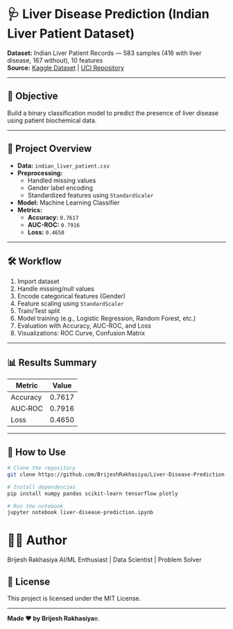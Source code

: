 # 🩺 Liver Disease Prediction (Indian Liver Patient Dataset)

**Dataset:** Indian Liver Patient Records — 583 samples (416 with liver disease, 167 without), 10 features  
**Source:** [Kaggle Dataset](https://www.kaggle.com/datasets/uciml/indian-liver-patient-records) | [UCI Repository](https://archive.ics.uci.edu/ml/datasets/ILPD+%28Indian+Liver+Patient+Dataset%29)

---

## 🎯 Objective

Build a binary classification model to predict the presence of liver disease using patient biochemical data.

---

## 📂 Project Overview

- **Data:** `indian_liver_patient.csv`
- **Preprocessing:**
  - Handled missing values
  - Gender label encoding
  - Standardized features using `StandardScaler`
- **Model:** Machine Learning Classifier
- **Metrics:**
  - **Accuracy:** `0.7617`
  - **AUC-ROC:** `0.7916`
  - **Loss:** `0.4650`

---

## 🛠️ Workflow

1. Import dataset
2. Handle missing/null values
3. Encode categorical features (Gender)
4. Feature scaling using `StandardScaler`
5. Train/Test split
6. Model training (e.g., Logistic Regression, Random Forest, etc.)
7. Evaluation with Accuracy, AUC-ROC, and Loss
8. Visualizations: ROC Curve, Confusion Matrix

---

## 📊 Results Summary

| Metric     | Value    |
|------------|----------|
| Accuracy   | 0.7617   |
| AUC‑ROC    | 0.7916   |
| Loss       | 0.4650   |

---

## 🚀 How to Use

```bash
# Clone the repository
git clone https://github.com/BrijeshRakhasiya/Liver-Disease-Prediction.git

# Install dependencies
pip install numpy pandas scikit-learn tensorflow plotly

# Run the notebook
jupyter notebook liver-disease-prediction.ipynb
```
# 🙋‍♂️ Author
Brijesh Rakhasiya
AI/ML Enthusiast | Data Scientist | Problem Solver


## 📄 License

This project is licensed under the MIT License.

---
**Made ❤️ by Brijesh Rakhasiya**e.

